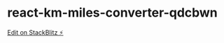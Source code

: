 # react-km-miles-converter-qdcbwn

[Edit on StackBlitz ⚡️](https://stackblitz.com/edit/react-km-miles-converter-qdcbwn)